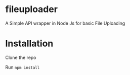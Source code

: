 # fileuploader

A Simple API wrapper in Node Js for basic File Uploading


# Installation
Clone the repo

Run `npm install`

